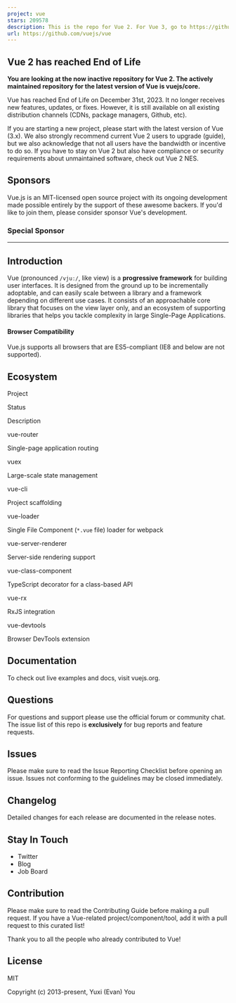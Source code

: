 ```yaml
---
project: vue
stars: 209578
description: This is the repo for Vue 2. For Vue 3, go to https://github.com/vuejs/core
url: https://github.com/vuejs/vue
---
```


Vue 2 has reached End of Life
-----------------------------

**You are looking at the now inactive repository for Vue 2. The actively maintained repository for the latest version of Vue is vuejs/core.**

Vue has reached End of Life on December 31st, 2023. It no longer receives new features, updates, or fixes. However, it is still available on all existing distribution channels (CDNs, package managers, Github, etc).

If you are starting a new project, please start with the latest version of Vue (3.x). We also strongly recommend current Vue 2 users to upgrade (guide), but we also acknowledge that not all users have the bandwidth or incentive to do so. If you have to stay on Vue 2 but also have compliance or security requirements about unmaintained software, check out Vue 2 NES.

Sponsors
--------

Vue.js is an MIT-licensed open source project with its ongoing development made possible entirely by the support of these awesome backers. If you'd like to join them, please consider sponsor Vue's development.

### Special Sponsor

* * *

Introduction
------------

Vue (pronounced `/vjuː/`, like view) is a **progressive framework** for building user interfaces. It is designed from the ground up to be incrementally adoptable, and can easily scale between a library and a framework depending on different use cases. It consists of an approachable core library that focuses on the view layer only, and an ecosystem of supporting libraries that helps you tackle complexity in large Single-Page Applications.

#### Browser Compatibility

Vue.js supports all browsers that are ES5-compliant (IE8 and below are not supported).

Ecosystem
---------

Project

Status

Description

vue-router

Single-page application routing

vuex

Large-scale state management

vue-cli

Project scaffolding

vue-loader

Single File Component (`*.vue` file) loader for webpack

vue-server-renderer

Server-side rendering support

vue-class-component

TypeScript decorator for a class-based API

vue-rx

RxJS integration

vue-devtools

Browser DevTools extension

Documentation
-------------

To check out live examples and docs, visit vuejs.org.

Questions
---------

For questions and support please use the official forum or community chat. The issue list of this repo is **exclusively** for bug reports and feature requests.

Issues
------

Please make sure to read the Issue Reporting Checklist before opening an issue. Issues not conforming to the guidelines may be closed immediately.

Changelog
---------

Detailed changes for each release are documented in the release notes.

Stay In Touch
-------------

-   Twitter
-   Blog
-   Job Board

Contribution
------------

Please make sure to read the Contributing Guide before making a pull request. If you have a Vue-related project/component/tool, add it with a pull request to this curated list!

Thank you to all the people who already contributed to Vue!

License
-------

MIT

Copyright (c) 2013-present, Yuxi (Evan) You
